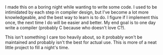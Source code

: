 

I made this on a boring night while wanting to write some code. I used to be
intimidated by each step in compiler design, but I've become a lot more
knowledgeable, and the best way to learn is to do. I figure if I implement this
once, the next time I do will be easier and better. My end goal is to one day
write a compiler (probably C because who doesn't love C?).

This isn't something I care too heavily about, so it probably won't be maintained
and probably isn't the best for actual use. This is more of a neat little project
to fill a night's time.
